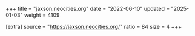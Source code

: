 +++
title = "jaxson.neocities.org"
date = "2022-06-10"
updated = "2025-01-03"
weight = 4109

[extra]
source = "https://jaxson.neocities.org/"
ratio = 84
size = 4
+++
